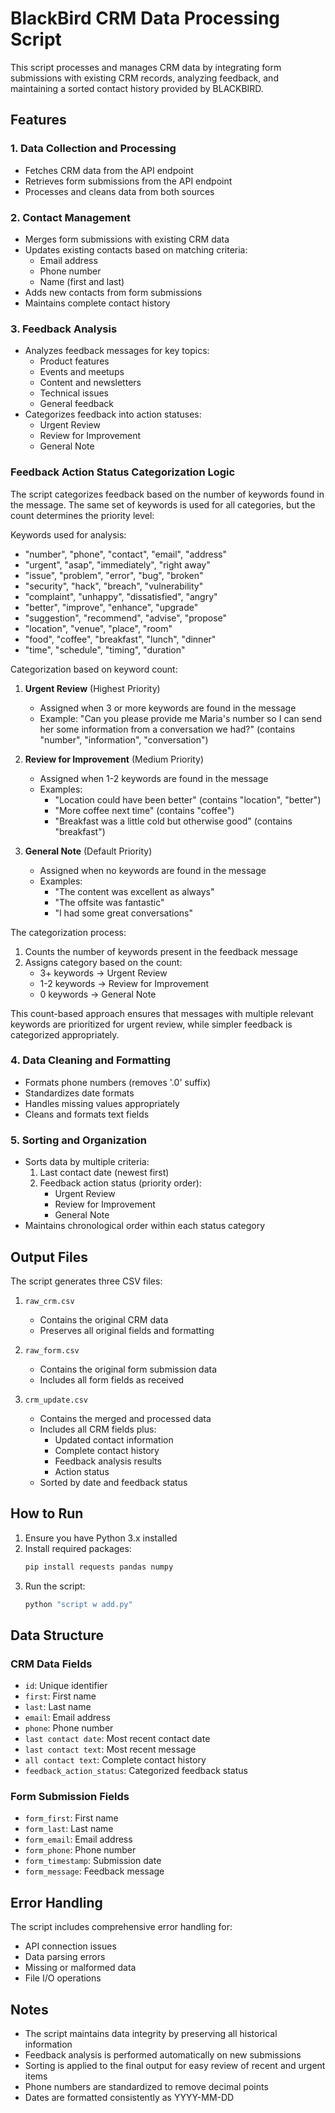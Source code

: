 # BlackBird CRM Data Processing Script

This script processes and manages CRM data by integrating form submissions with existing CRM records, analyzing feedback, and maintaining a sorted contact history provided by BLACKBIRD.

## Features

### 1. Data Collection and Processing
- Fetches CRM data from the API endpoint
- Retrieves form submissions from the API endpoint
- Processes and cleans data from both sources

### 2. Contact Management
- Merges form submissions with existing CRM data
- Updates existing contacts based on matching criteria:
  - Email address
  - Phone number
  - Name (first and last)
- Adds new contacts from form submissions
- Maintains complete contact history

### 3. Feedback Analysis
- Analyzes feedback messages for key topics:
  - Product features
  - Events and meetups
  - Content and newsletters
  - Technical issues
  - General feedback
- Categorizes feedback into action statuses:
  - Urgent Review
  - Review for Improvement
  - General Note

### Feedback Action Status Categorization Logic

The script categorizes feedback based on the number of keywords found in the message. The same set of keywords is used for all categories, but the count determines the priority level:

Keywords used for analysis:
- "number", "phone", "contact", "email", "address"
- "urgent", "asap", "immediately", "right away"
- "issue", "problem", "error", "bug", "broken"
- "security", "hack", "breach", "vulnerability"
- "complaint", "unhappy", "dissatisfied", "angry"
- "better", "improve", "enhance", "upgrade"
- "suggestion", "recommend", "advise", "propose"
- "location", "venue", "place", "room"
- "food", "coffee", "breakfast", "lunch", "dinner"
- "time", "schedule", "timing", "duration"

Categorization based on keyword count:
1. **Urgent Review** (Highest Priority)
   - Assigned when 3 or more keywords are found in the message
   - Example: "Can you please provide me Maria's number so I can send her some information from a conversation we had?" (contains "number", "information", "conversation")

2. **Review for Improvement** (Medium Priority)
   - Assigned when 1-2 keywords are found in the message
   - Examples:
     - "Location could have been better" (contains "location", "better")
     - "More coffee next time" (contains "coffee")
     - "Breakfast was a little cold but otherwise good" (contains "breakfast")

3. **General Note** (Default Priority)
   - Assigned when no keywords are found in the message
   - Examples:
     - "The content was excellent as always"
     - "The offsite was fantastic"
     - "I had some great conversations"

The categorization process:
1. Counts the number of keywords present in the feedback message
2. Assigns category based on the count:
   - 3+ keywords → Urgent Review
   - 1-2 keywords → Review for Improvement
   - 0 keywords → General Note

This count-based approach ensures that messages with multiple relevant keywords are prioritized for urgent review, while simpler feedback is categorized appropriately.

### 4. Data Cleaning and Formatting
- Formats phone numbers (removes '.0' suffix)
- Standardizes date formats
- Handles missing values appropriately
- Cleans and formats text fields

### 5. Sorting and Organization
- Sorts data by multiple criteria:
  1. Last contact date (newest first)
  2. Feedback action status (priority order):
     - Urgent Review
     - Review for Improvement
     - General Note
- Maintains chronological order within each status category

## Output Files

The script generates three CSV files:

1. `raw_crm.csv`
   - Contains the original CRM data
   - Preserves all original fields and formatting

2. `raw_form.csv`
   - Contains the original form submission data
   - Includes all form fields as received

3. `crm_update.csv`
   - Contains the merged and processed data
   - Includes all CRM fields plus:
     - Updated contact information
     - Complete contact history
     - Feedback analysis results
     - Action status
   - Sorted by date and feedback status

## How to Run

1. Ensure you have Python 3.x installed
2. Install required packages:
   ```bash
   pip install requests pandas numpy
   ```
3. Run the script:
   ```bash
   python "script w add.py"
   ```

## Data Structure

### CRM Data Fields
- `id`: Unique identifier
- `first`: First name
- `last`: Last name
- `email`: Email address
- `phone`: Phone number
- `last contact date`: Most recent contact date
- `last contact text`: Most recent message
- `all contact text`: Complete contact history
- `feedback_action_status`: Categorized feedback status

### Form Submission Fields
- `form_first`: First name
- `form_last`: Last name
- `form_email`: Email address
- `form_phone`: Phone number
- `form_timestamp`: Submission date
- `form_message`: Feedback message

## Error Handling

The script includes comprehensive error handling for:
- API connection issues
- Data parsing errors
- Missing or malformed data
- File I/O operations

## Notes

- The script maintains data integrity by preserving all historical information
- Feedback analysis is performed automatically on new submissions
- Sorting is applied to the final output for easy review of recent and urgent items
- Phone numbers are standardized to remove decimal points
- Dates are formatted consistently as YYYY-MM-DD 
